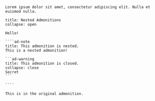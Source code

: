 ```ad-note
Lorem ipsum dolor sit amet, consectetur adipiscing elit. Nulla et euismod nulla.
```

`````ad-note
title: Nested Admonitions
collapse: open

Hello!

````ad-note
title: This admonition is nested.
This is a nested admonition!

```ad-warning
title: This admonition is closed.
collapse: close
Secret
```

````

This is in the original admonition.
`````

